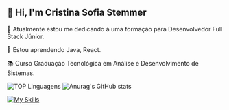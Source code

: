 ## 👋 Hi, I'm Cristina Sofia Stemmer

🔭 Atualmente estou me dedicando à uma formação para Desenvolvedor Full Stack Júnior.

🌱 Estou aprendendo Java, React.

📚 Curso Graduação Tecnológica em Análise e Desenvolvimento de Sistemas.

![TOP Linguagens](https://github-readme-stats.vercel.app/api/top-langs/?username=cristinasstemmer&theme=dracula)
![Anurag's GitHub stats](https://github-readme-stats.vercel.app/api?username=cristinasstemmer&show_icons=true&theme=radical)

[![My Skills](https://skillicons.dev/icons?i=java,js,ts,nodejs,html,css&perline=6)](https://skillicons.dev)

